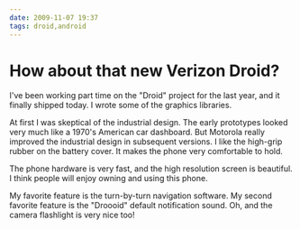 ```yaml
---
date: 2009-11-07 19:37
tags: droid,android
---
```


# How about that new Verizon Droid?

I've been working part time on the "Droid" project for the last year, and it
finally shipped today. I wrote some of the graphics libraries.

At first I was skeptical of the industrial design. The early prototypes looked
very much like a 1970's American car dashboard. But Motorola really improved
the industrial design in subsequent versions. I like the high-grip rubber on
the battery cover. It makes the phone very comfortable to hold.

The phone hardware is very fast, and the high resolution screen is beautiful.
I think people will enjoy owning and using this phone.

My favorite feature is the turn-by-turn navigation software. My second
favorite feature is the "Droooid" default notification sound. Oh, and the
camera flashlight is very nice too!

